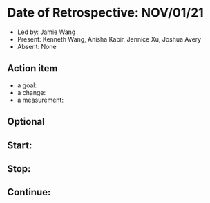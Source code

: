 # Date of Retrospective: NOV/01/21

* Led by: Jamie Wang
* Present: Kenneth Wang, Anisha Kabir, Jennice Xu, Joshua Avery
* Absent: None

## Action item

* a goal: 
* a change: 
* a measurement: 

## Optional

Start:
-

Stop: 
- 

Continue:
- 

